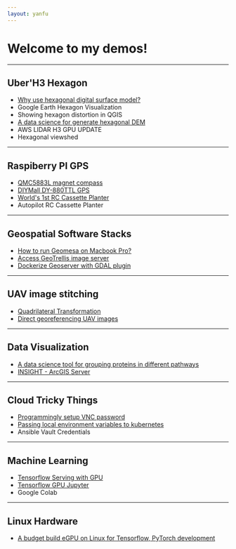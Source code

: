 ```yaml
---
layout: yanfu
---
```


# [](#header-1) Welcome to my demos!
---

## [](#header-2) Uber'H3 Hexagon
  - [Why use hexagonal digital surface model?](docs/WhyUseHexagon.md)
  - Google Earth Hexagon Visualization
  - Showing hexagon distortion in QGIS
  - [A data science for generate hexagonal DEM](docs/AwsLidarH3.md)
  - AWS LIDAR H3 GPU UPDATE
  - Hexagonal viewshed

---
  
## [](#header-2) Raspiberry PI GPS
  - [QMC5883L magnet compass](docs/PyQMC5883L.md)
  - [DIYMall DY-880TTL GPS](docs/DY880TTL.md)
  - [World's 1st RC Cassette Planter](docs/CassettePlanter.md)
  - Autopilot RC Cassette Planter

---
  
## [](#header-2) Geospatial Software Stacks
  - [How to run Geomesa on Macbook Pro?](docs/GeomesaMac.md)
  - [Access GeoTrellis image server](docs/Geotrellis.md)
  - [Dockerize Geoserver with GDAL plugin](docs/GeoServer.md)

---
  
## [](#header-2) UAV image stitching
  - [Quadrilateral Transformation](docs/QuadrilateralTransformation.md)
  - [Direct georeferencing UAV images](docs/UavDirectGeoreferencing.md)

---
  
## [](#header-2) Data Visualization
  - [A data science tool for grouping proteins in different pathways](docs/ProteomicsGroupingByWeight.md)
  - [INSIGHT - ArcGIS Server](docs/INSIGHT.md)
---
  
## [](#header-2) Cloud Tricky Things
  - [Programmingly setup VNC password](docs/VNCansible.md)
  - [Passing local environment variables to kubernetes](docs/AflaskApp.md)
  - Ansible Vault Credentials

---
  
## [](#header-2) Machine Learning
  - [Tensorflow Serving with GPU](docs/TensorflowServingWithGPU.md)
  - [Tensorflow GPU Jupyter](docs/TensorflowGPUJupyter.md)
  - Google Colab

---
  
## [](#header-2) Linux Hardware
  - [A budget build eGPU on Linux for Tensorflow, PyTorch development](docs/LinuxGPU.md)